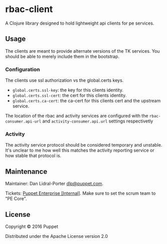 # rbac-client

A Clojure library designed to hold lightweight api clients for pe services.

## Usage

The clients are meant to provide alternate versions of the TK services.
You should be able to merely include them in the bootstrap.

### Configuration

The clients use ssl authorization vs the global.certs keys.

- `global.certs.ssl-key`: the key for this clients identity.
- `global.certs.ssl-cert`: the cert for this clients identity.
- `global.certs.ca-cert`: the ca-cert for this clients cert and the upstream service.

The location of the rbac and activity services are configured with the
`rbac-consumer.api-url` and `activity-consumer.api.url` settings respectivetly

### Activity

The activity service protocol should be considered temporary and unstable. It's
unclear to me how well this matches the activity reporting service or how stable
that protocol is.

## Maintenance

Maintainer: Dan Lidral-Porter <dlp@puppet.com>.

Tickets: [Puppet Enterprise [Internal]](https://tickets.puppetlabs.com/browse/PE).
Make sure to set the scrum team to "PE Core".

## License

Copyright © 2016 Puppet

Distributed under the Apache License version 2.0
